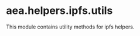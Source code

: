 <a id="aea.helpers.ipfs.utils"></a>

# aea.helpers.ipfs.utils

This module contains utility methods for ipfs helpers.

